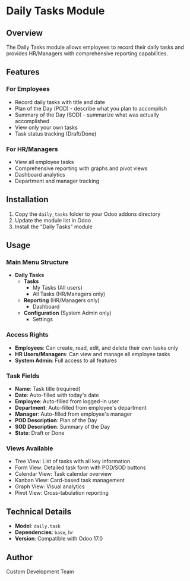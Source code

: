 # Daily Tasks Module

## Overview
The Daily Tasks module allows employees to record their daily tasks and provides HR/Managers with comprehensive reporting capabilities.

## Features

### For Employees
- Record daily tasks with title and date
- Plan of the Day (POD) - describe what you plan to accomplish
- Summary of the Day (SOD) - summarize what was actually accomplished
- View only your own tasks
- Task status tracking (Draft/Done)

### For HR/Managers
- View all employee tasks
- Comprehensive reporting with graphs and pivot views
- Dashboard analytics
- Department and manager tracking

## Installation
1. Copy the `daily_tasks` folder to your Odoo addons directory
2. Update the module list in Odoo
3. Install the "Daily Tasks" module

## Usage

### Main Menu Structure
- **Daily Tasks**
  - **Tasks**
    - My Tasks (All users)
    - All Tasks (HR/Managers only)
  - **Reporting** (HR/Managers only)
    - Dashboard
  - **Configuration** (System Admin only)
    - Settings

### Access Rights
- **Employees**: Can create, read, edit, and delete their own tasks only
- **HR Users/Managers**: Can view and manage all employee tasks
- **System Admin**: Full access to all features

### Task Fields
- **Name**: Task title (required)
- **Date**: Auto-filled with today's date
- **Employee**: Auto-filled from logged-in user
- **Department**: Auto-filled from employee's department
- **Manager**: Auto-filled from employee's manager
- **POD Description**: Plan of the Day
- **SOD Description**: Summary of the Day
- **State**: Draft or Done

### Views Available
- Tree View: List of tasks with all key information
- Form View: Detailed task form with POD/SOD buttons
- Calendar View: Task calendar overview
- Kanban View: Card-based task management
- Graph View: Visual analytics
- Pivot View: Cross-tabulation reporting

## Technical Details
- **Model**: `daily.task`
- **Dependencies**: `base`, `hr`
- **Version**: Compatible with Odoo 17.0

## Author
Custom Development Team